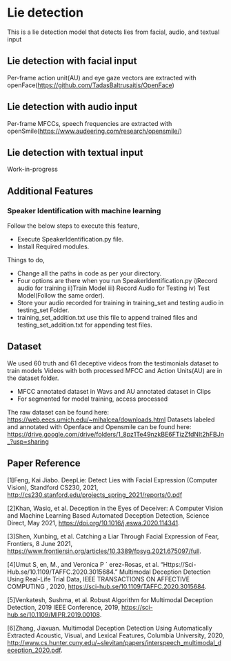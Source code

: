 # Lie detection
This is a lie detection model that detects lies from facial, audio, and textual input

## Lie detection with facial input
Per-frame action unit(AU) and eye gaze vectors are extracted with openFace(https://github.com/TadasBaltrusaitis/OpenFace)

## Lie detection with audio input
Per-frame MFCCs, speech frequencies are extracted with openSmile(https://www.audeering.com/research/opensmile/)

## Lie detection with textual input
Work-in-progress

## Additional Features

### Speaker Identification with machine learning 
Follow the below steps to execute this feature,
  - Execute SpeakerIdentification.py file.
  - Install Required modules. 

Things to do,
  - Change all the paths in code as per your directory.
  - Four options are there when you run SpeakerIdentification.py i)Record audio for training ii)Train Model iii) Record Audio for Testing iv) Test Model(Follow the same order).
  - Store your audio recorded for training in training_set and testing audio in testing_set Folder.
  - training_set_addition.txt use this file to append trained files and testing_set_addition.txt for appending test files.
 
## Dataset

We used 60 truth and 61 deceptive videos from the testimonials dataset to train models
Videos with both processed MFCC and Action Units(AU) are in the dataset folder. 
   - MFCC annotated dataset in Wavs and AU annotated dataset in Clips 
   - For segmented for model training, access processed
   
The raw dataset can be found here: https://web.eecs.umich.edu/~mihalcea/downloads.html
Datasets labeled and annotated with Openface and Opensmile can be found here: https://drive.google.com/drive/folders/1_8pz1Te49nzkBE6FTizZfdNIt2hFBJn_?usp=sharing


## Paper Reference

[1]Feng, Kai Jiabo. DeepLie: Detect Lies with Facial Expression (Computer Vision), Standford CS230, 2021, http://cs230.stanford.edu/projects_spring_2021/reports/0.pdf

[2]Khan, Wasiq, et al. Deception in the Eyes of Deceiver: A Computer Vision and Machine Learning Based Automated Deception Detection, Science Direct, May 2021, https://doi.org/10.1016/j.eswa.2020.114341. 

[3]Shen, Xunbing, et al. Catching a Liar Through Facial Expression of Fear, Frontiers, 8 June 2021, https://www.frontiersin.org/articles/10.3389/fpsyg.2021.675097/full. 

[4]Umut S¸ en, M., and Veronica  P ´ erez-Rosas, et al. “Https://Sci-Hub.se/10.1109/TAFFC.2020.3015684.” Multimodal Deception Detection Using Real-Life Trial Data, IEEE TRANSACTIONS ON AFFECTIVE COMPUTING , 2020, https://sci-hub.se/10.1109/TAFFC.2020.3015684. 

[5]Venkatesh, Sushma, et al. Robust Algorithm for Multimodal Deception Detection, 2019 IEEE Conference, 2019, https://sci-hub.se/10.1109/MIPR.2019.00108.

[6]Zhang, Jiaxuan. Multimodal Deception Detection Using Automatically Extracted Acoustic, Visual, and Lexical Features, Columbia University, 2020, http://www.cs.hunter.cuny.edu/~slevitan/papers/interspeech_multimodal_deception_2020.pdf. 

